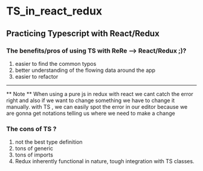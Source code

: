 # TS_in_react_redux
## Practicing Typescript with React/Redux 
### The benefits/pros of using TS with ReRe --> React/Redux ;)?
1. easier to find the common typos
2. better understanding of the flowing data around the app
3. easier to refactor
--------------------
** Note **
When using a pure js in redux with react we cant catch the error right and also if we want to change something we have to change it manually.
with TS , we can easily spot the error in our editor because we are gonna get notations telling us where we need to make a change    



### The cons of TS ?
1. not the best type definition 
2. tons of generic 
3. tons of imports
4. Redux inherently functional in nature, tough integration with TS classes.